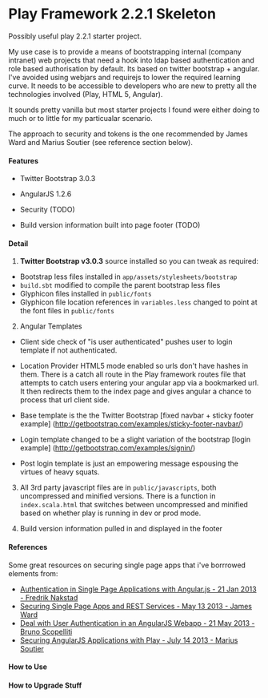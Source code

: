 Play Framework 2.2.1 Skeleton
=============================

Possibly useful play 2.2.1 starter project. 

My use case is to provide a means of bootstrapping internal (company intranet) web projects that need 
a hook into ldap based authentication and role based authorisation by default. Its based on twitter 
bootstrap + angular. I've avoided using webjars and requirejs to lower the required learning curve. It
needs to be accessible to developers who are new to pretty all the technologies involved 
(Play, HTML 5, Angular).

It sounds pretty vanilla but most starter projects I found were either doing to much or to little for 
my particualar scenario. 

The approach to security and tokens is the one recommended by James Ward  and Marius Soutier (see 
reference section below). 


#### Features

* Twitter Bootstrap 3.0.3

* AngularJS 1.2.6

* Security (TODO)

* Build version information built into page footer (TODO)


#### Detail

1. **Twitter Bootstrap v3.0.3** source installed so you can tweak as required:
  * Bootstrap less files installed in `app/assets/stylesheets/bootstrap`
  * `build.sbt` modified to compile the parent bootstrap less files
  * Glyphicon files installed in `public/fonts`
  * Glyphicon file location references in `variables.less` changed to point at the font files in `public/fonts`
  
2. Angular Templates

  * Client side check of "is user authenticated" pushes user to login template if not authenticated. 
  
  * Location Provider HTML5 mode enabled so urls don't have hashes in them. There is a catch all route in the 
  Play framework routes file that attempts to catch users entering your angular app via a bookmarked url. It
  then redirects them to the index page and gives angular a chance to process that url client side. 

  * Base template is the the Twitter Bootstrap [fixed navbar + sticky footer example]
  (http://getbootstrap.com/examples/sticky-footer-navbar/) 

  * Login template changed to be a slight variation of the bootstrap [login example]
  (http://getbootstrap.com/examples/signin/)
  
  * Post login template is just an empowering message espousing the virtues of heavy squats. 
  
3. All 3rd party javascript files are in `public/javascripts`, both uncompressed and 
minified versions. There is a function in `index.scala.html` that switches between uncompressed and 
minified based on whether play is running in dev or prod mode. 

4. Build version information pulled in and displayed in the footer



#### References

Some great resources on securing single page apps that i've borrrowed elements from:

  * [Authentication in Single Page Applications with Angular.js - 21 Jan 2013 - Fredrik Nakstad](http://frederiknakstad.com/authentication-in-single-page-applications-with-angular-js/)
  * [Securing Single Page Apps and REST Services - May 13 2013 - James Ward](http://www.jamesward.com/2013/05/13/securing-single-page-apps-and-rest-services)
  * [Deal with User Authentication in an AngularJS Webapp - 21 May 2013 - Bruno Scopelliti](http://blog.brunoscopelliti.com/deal-with-users-authentication-in-an-angularjs-web-app)
  * [Securing AngularJS Applications with Play - July 14 2013 - Marius Soutier](http://www.mariussoutier.com/blog/2013/07/14/272/)

 
#### How to Use



#### How to Upgrade Stuff


